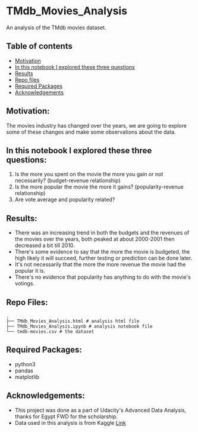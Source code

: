 # TMdb_Movies_Analysis
An analysis of the TMdb movies dataset.

## Table of contents
* [Motivation](#motivation)
* [In this notebook I explored these three questions](#in-this-notebook-i-explored-these-three-questions)
* [Results](#results)
* [Repo files](#repo-files)
* [Required Packages](#required-packages)
* [Acknowledgements](#acknowledgements)

## Motivation:

The movies industry has changed over the years, we are going to explore some of these changes and make some observations about the data.

## In this notebook I explored these three questions:

1. Is the more you spent on the movie the more you gain or not necessarily? (budget-revenue relationship)
2. Is the more popular the movie the more it gains? (popularity-revenue relationship)
3. Are vote average and popularity related?


## Results:
- There was an increasing trend in both the budgets and the revenues of the movies over the years, both peaked at about 2000-2001 then decreased a bit till 2010.
- There's some evidence to say that the more the movie is budgeted, the high likely it will succeed, further testing or prediction can be done later.
- It's not necessarily that the more the more revenue the movie had the popular it is.
- There's no evidence that popularity has anything to do with the movie's votings.


## Repo Files:
```
.
├── TMdb_Movies_Analysis.html # analysis html file
├── TMdb_Movies_Analysis.ipynb # analysis notebook file
└── tmdb-movies.csv # the dataset

```

## Required Packages:

- python3
- pandas
- matplotlib

## Acknowledgements:

- This project was done as a part of Udacity's Advanced Data Analysis, thanks for Egypt FWD for the scholarship.
- Data used in this analysis is from Kaggle [Link](https://www.kaggle.com/tmdb/tmdb-movie-metadata)
